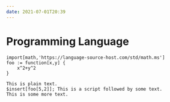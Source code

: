 ```yaml
---
date: 2021-07-01T20:39
---
```


# Programming Language

```
import[math,'https://language-source-host.com/std/math.ms']
foo := function[x,y] {
    x^2+y^2
}
```

```
This is plain text.
$insert[foo[5,2]]; This is a script followed by some text.
This is some more text.
```
